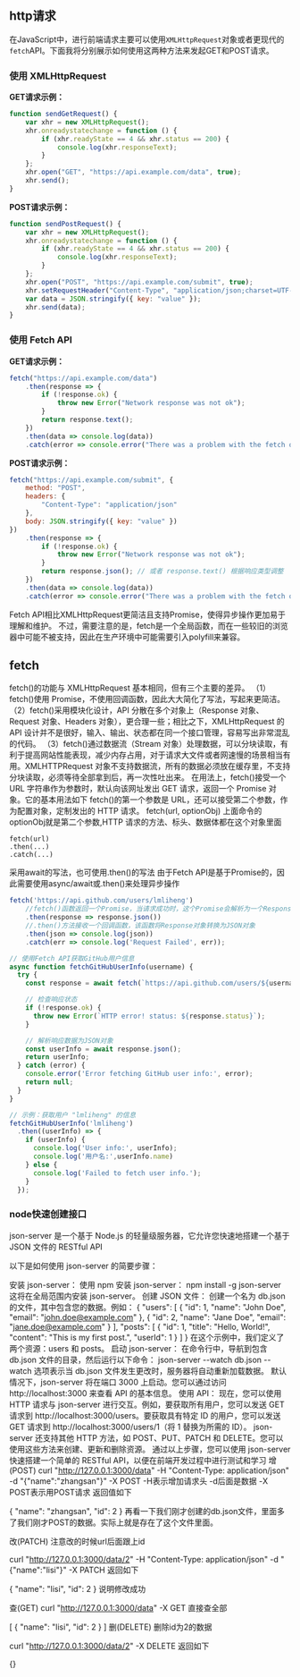 ## http请求

在JavaScript中，进行前端请求主要可以使用`XMLHttpRequest`对象或者更现代的`fetch`API。下面我将分别展示如何使用这两种方法来发起GET和POST请求。

### 使用 XMLHttpRequest

**GET请求示例：**

```javascript
function sendGetRequest() {
    var xhr = new XMLHttpRequest();
    xhr.onreadystatechange = function () {
        if (xhr.readyState == 4 && xhr.status == 200) {
            console.log(xhr.responseText);
        }
    };
    xhr.open("GET", "https://api.example.com/data", true);
    xhr.send();
}
```
**POST请求示例：**
```javascript
function sendPostRequest() {
    var xhr = new XMLHttpRequest();
    xhr.onreadystatechange = function () {
        if (xhr.readyState == 4 && xhr.status == 200) {
            console.log(xhr.responseText);
        }
    };
    xhr.open("POST", "https://api.example.com/submit", true);
    xhr.setRequestHeader("Content-Type", "application/json;charset=UTF-8");
    var data = JSON.stringify({ key: "value" });
    xhr.send(data);
}
```
### 使用 Fetch API
**GET请求示例：**
```javascript
fetch("https://api.example.com/data")
    .then(response => {
        if (!response.ok) {
            throw new Error("Network response was not ok");
        }
        return response.text();
    })
    .then(data => console.log(data))
    .catch(error => console.error("There was a problem with the fetch operation:", error));
```
**POST请求示例：**

```javascript
fetch("https://api.example.com/submit", {
    method: "POST",
    headers: {
        "Content-Type": "application/json"
    },
    body: JSON.stringify({ key: "value" })
})
    .then(response => {
        if (!response.ok) {
            throw new Error("Network response was not ok");
        }
        return response.json(); // 或者 response.text() 根据响应类型调整
    })
    .then(data => console.log(data))
    .catch(error => console.error("There was a problem with the fetch operation:", error));
```

Fetch API相比XMLHttpRequest更简洁且支持Promise，使得异步操作更加易于理解和维护。
不过，需要注意的是，fetch是一个全局函数，而在一些较旧的浏览器中可能不被支持，因此在生产环境中可能需要引入polyfill来兼容。


## fetch
fetch()的功能与 XMLHttpRequest 基本相同，但有三个主要的差异。
（1）fetch()使用 Promise，不使用回调函数，因此大大简化了写法，写起来更简洁。
（2）fetch()采用模块化设计，API 分散在多个对象上（Response 对象、Request 对象、Headers 对象），更合理一些；相比之下，XMLHttpRequest 的 API 设计并不是很好，输入、输出、状态都在同一个接口管理，容易写出非常混乱的代码。
（3）fetch()通过数据流（Stream 对象）处理数据，可以分块读取，有利于提高网站性能表现，减少内存占用，对于请求大文件或者网速慢的场景相当有用。XMLHTTPRequest 对象不支持数据流，所有的数据必须放在缓存里，不支持分块读取，必须等待全部拿到后，再一次性吐出来。
在用法上，fetch()接受一个 URL 字符串作为参数时，默认向该网址发出 GET 请求，返回一个 Promise 对象。它的基本用法如下
fetch()的第一个参数是 URL，还可以接受第二个参数，作为配置对象，定制发出的 HTTP 请求。
fetch(url, optionObj)
上面命令的optionObj就是第二个参数,HTTP 请求的方法、标头、数据体都在这个对象里面
```
fetch(url)
.then(...)
.catch(...)
```
采用await的写法，也可使用.then()的写法
由于Fetch API是基于Promise的，因此需要使用async/await或.then()来处理异步操作
```javascript
fetch('https://api.github.com/users/lmliheng')
    //fetch()函数返回一个Promise，当请求成功时，这个Promise会解析为一个Response对象
    .then(response => response.json())
    //.then()方法接收一个回调函数，该函数将Response对象转换为JSON对象
    .then(json => console.log(json))
    .catch(err => console.log('Request Failed', err));
```

```javascript
// 使用Fetch API获取GitHub用户信息
async function fetchGitHubUserInfo(username) {
  try {
    const response = await fetch(`https://api.github.com/users/${username}`);

    // 检查响应状态
    if (!response.ok) {
      throw new Error(`HTTP error! status: ${response.status}`);
    }

    // 解析响应数据为JSON对象
    const userInfo = await response.json();
    return userInfo;
  } catch (error) {
    console.error('Error fetching GitHub user info:', error);
    return null;
  }
}

// 示例：获取用户 "lmliheng" 的信息
fetchGitHubUserInfo('lmliheng')
  .then((userInfo) => {
    if (userInfo) {
      console.log('User info:', userInfo);
      console.log('用户名:',userInfo.name)
    } else {
      console.log('Failed to fetch user info.');
    }
  });    

```


### node快速创建接口
json-server 是一个基于 Node.js 的轻量级服务器，它允许您快速地搭建一个基于 JSON 文件的 RESTful API

以下是如何使用 json-server 的简要步骤：

安装 json-server：
使用 npm 安装 json-server：
npm install -g json-server
这将在全局范围内安装 json-server。
创建 JSON 文件：
创建一个名为 db.json 的文件，其中包含您的数据。例如：
{
"users": [
{
"id": 1,
"name": "John Doe",
"email": "john.doe@example.com"
},
{
"id": 2,
"name": "Jane Doe",
"email": "jane.doe@example.com"
}
],
"posts": [
{
"id": 1,
"title": "Hello, World!",
"content": "This is my first post.",
"userId": 1
}
]
}
在这个示例中，我们定义了两个资源：users 和 posts。
启动 json-server：
在命令行中，导航到包含 db.json 文件的目录，然后运行以下命令：
json-server --watch db.json
--watch 选项表示当 db.json 文件发生更改时，服务器将自动重新加载数据。 默认情况下，json-server 将在端口 3000 上启动。您可以通过访问 http://localhost:3000 来查看 API 的基本信息。
使用 API：
现在，您可以使用 HTTP 请求与 json-server 进行交互。例如，要获取所有用户，您可以发送 GET 请求到 http://localhost:3000/users。要获取具有特定 ID 的用户，您可以发送 GET 请求到 http://localhost:3000/users/1（将 1 替换为所需的 ID）。 json-server 还支持其他 HTTP 方法，如 POST、PUT、PATCH 和 DELETE。您可以使用这些方法来创建、更新和删除资源。
通过以上步骤，您可以使用 json-server 快速搭建一个简单的 RESTful API，以便在前端开发过程中进行测试和学习
增(POST)
curl "http://127.0.0.1:3000/data" -H "Content-Type: application/json" -d "{\"name\":\"zhangsan\"}" -X POST
-H表示增加请求头
-d后面是数据
-X POST表示用POST请求
返回值如下

{
"name": "zhangsan",
"id": 2
}
再看一下我们刚才创建的db.json文件，里面多了我们刚才POST的数据。实际上就是存在了这个文件里面。

改(PATCH)
注意改的时候url后面跟上id

curl "http://127.0.0.1:3000/data/2"  -H "Content-Type: application/json" -d "{\"name\":\"lisi\"}"  -X PATCH
返回如下

{
"name": "lisi",
"id": 2
}
说明修改成功

查(GET)
curl "http://127.0.0.1:3000/data"  -X GET
直接查全部

[
{
"name": "lisi",
"id": 2
}
]
删(DELETE)
删除id为2的数据

curl "http://127.0.0.1:3000/data/2" -X DELETE
返回如下

{}